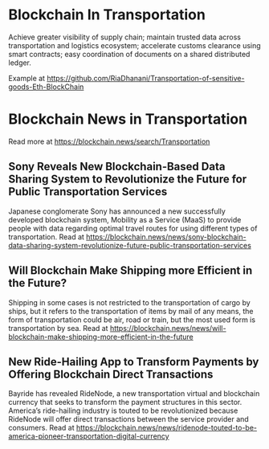 # Blockchain In Transportation
Achieve greater visibility of supply chain; maintain trusted data across transportation and logistics ecosystem; accelerate customs clearance using smart contracts; easy coordination of documents on a shared distributed ledger.

Example at https://github.com/RiaDhanani/Transportation-of-sensitive-goods-Eth-BlockChain

# Blockchain News in Transportation
Read more at https://blockchain.news/search/Transportation

## Sony Reveals New Blockchain-Based Data Sharing System to Revolutionize the Future for Public Transportation Services
Japanese conglomerate Sony has announced a new successfully developed blockchain system, Mobility as a Service (MaaS) to provide people with data regarding optimal travel routes for using different types of transportation. Read at https://blockchain.news/news/sony-blockchain-data-sharing-system-revolutionize-future-public-transportation-services

## Will Blockchain Make Shipping more Efficient in the Future?
Shipping in some cases is not restricted to the transportation of cargo by ships, but it refers to the transportation of items by mail of any means, the form of transportation could be air, road or train, but the most used form is transportation by sea. Read at https://blockchain.news/news/will-blockchain-make-shipping-more-efficient-in-the-future

## New Ride-Hailing App to Transform Payments by Offering Blockchain Direct Transactions
Bayride has revealed RideNode, a new transportation virtual and blockchain currency that seeks to transform the payment structures in this sector. America’s ride-hailing industry is touted to be revolutionized because RideNode will offer direct transactions between the service provider and consumers. Read at https://blockchain.news/news/ridenode-touted-to-be-america-pioneer-transportation-digital-currency